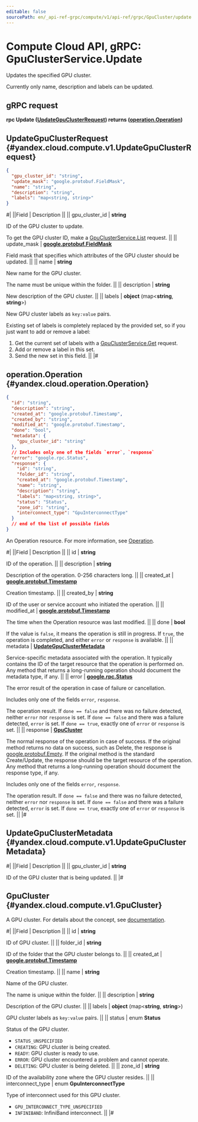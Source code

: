```yaml
---
editable: false
sourcePath: en/_api-ref-grpc/compute/v1/api-ref/grpc/GpuCluster/update.md
---
```


# Compute Cloud API, gRPC: GpuClusterService.Update

Updates the specified GPU cluster.

Currently only name, description and labels can be updated.

## gRPC request

**rpc Update ([UpdateGpuClusterRequest](#yandex.cloud.compute.v1.UpdateGpuClusterRequest)) returns ([operation.Operation](#yandex.cloud.operation.Operation))**

## UpdateGpuClusterRequest {#yandex.cloud.compute.v1.UpdateGpuClusterRequest}

```json
{
  "gpu_cluster_id": "string",
  "update_mask": "google.protobuf.FieldMask",
  "name": "string",
  "description": "string",
  "labels": "map<string, string>"
}
```

#|
||Field | Description ||
|| gpu_cluster_id | **string**

ID of the GPU cluster to update.

To get the GPU cluster ID, make a [GpuClusterService.List](/docs/compute/api-ref/grpc/GpuCluster/list#List) request. ||
|| update_mask | **[google.protobuf.FieldMask](https://developers.google.com/protocol-buffers/docs/reference/csharp/class/google/protobuf/well-known-types/field-mask)**

Field mask that specifies which attributes of the GPU cluster should be updated. ||
|| name | **string**

New name for the GPU cluster.

The name must be unique within the folder. ||
|| description | **string**

New description of the GPU cluster. ||
|| labels | **object** (map<**string**, **string**>)

New GPU cluster labels as `key:value` pairs.

Existing set of labels is completely replaced by the provided set, so if you just want
to add or remove a label:
1. Get the current set of labels with a [GpuClusterService.Get](/docs/compute/api-ref/grpc/GpuCluster/get#Get) request.
2. Add or remove a label in this set.
3. Send the new set in this field. ||
|#

## operation.Operation {#yandex.cloud.operation.Operation}

```json
{
  "id": "string",
  "description": "string",
  "created_at": "google.protobuf.Timestamp",
  "created_by": "string",
  "modified_at": "google.protobuf.Timestamp",
  "done": "bool",
  "metadata": {
    "gpu_cluster_id": "string"
  },
  // Includes only one of the fields `error`, `response`
  "error": "google.rpc.Status",
  "response": {
    "id": "string",
    "folder_id": "string",
    "created_at": "google.protobuf.Timestamp",
    "name": "string",
    "description": "string",
    "labels": "map<string, string>",
    "status": "Status",
    "zone_id": "string",
    "interconnect_type": "GpuInterconnectType"
  }
  // end of the list of possible fields
}
```

An Operation resource. For more information, see [Operation](/docs/api-design-guide/concepts/operation).

#|
||Field | Description ||
|| id | **string**

ID of the operation. ||
|| description | **string**

Description of the operation. 0-256 characters long. ||
|| created_at | **[google.protobuf.Timestamp](https://developers.google.com/protocol-buffers/docs/reference/google.protobuf#timestamp)**

Creation timestamp. ||
|| created_by | **string**

ID of the user or service account who initiated the operation. ||
|| modified_at | **[google.protobuf.Timestamp](https://developers.google.com/protocol-buffers/docs/reference/google.protobuf#timestamp)**

The time when the Operation resource was last modified. ||
|| done | **bool**

If the value is `false`, it means the operation is still in progress.
If `true`, the operation is completed, and either `error` or `response` is available. ||
|| metadata | **[UpdateGpuClusterMetadata](#yandex.cloud.compute.v1.UpdateGpuClusterMetadata)**

Service-specific metadata associated with the operation.
It typically contains the ID of the target resource that the operation is performed on.
Any method that returns a long-running operation should document the metadata type, if any. ||
|| error | **[google.rpc.Status](https://cloud.google.com/tasks/docs/reference/rpc/google.rpc#status)**

The error result of the operation in case of failure or cancellation.

Includes only one of the fields `error`, `response`.

The operation result.
If `done == false` and there was no failure detected, neither `error` nor `response` is set.
If `done == false` and there was a failure detected, `error` is set.
If `done == true`, exactly one of `error` or `response` is set. ||
|| response | **[GpuCluster](#yandex.cloud.compute.v1.GpuCluster)**

The normal response of the operation in case of success.
If the original method returns no data on success, such as Delete,
the response is [google.protobuf.Empty](https://developers.google.com/protocol-buffers/docs/reference/google.protobuf#google.protobuf.Empty).
If the original method is the standard Create/Update,
the response should be the target resource of the operation.
Any method that returns a long-running operation should document the response type, if any.

Includes only one of the fields `error`, `response`.

The operation result.
If `done == false` and there was no failure detected, neither `error` nor `response` is set.
If `done == false` and there was a failure detected, `error` is set.
If `done == true`, exactly one of `error` or `response` is set. ||
|#

## UpdateGpuClusterMetadata {#yandex.cloud.compute.v1.UpdateGpuClusterMetadata}

#|
||Field | Description ||
|| gpu_cluster_id | **string**

ID of the GPU cluster that is being updated. ||
|#

## GpuCluster {#yandex.cloud.compute.v1.GpuCluster}

A GPU cluster. For details about the concept, see [documentation](/docs/compute/concepts/gpus#gpu-clusters).

#|
||Field | Description ||
|| id | **string**

ID of GPU cluster. ||
|| folder_id | **string**

ID of the folder that the GPU cluster belongs to. ||
|| created_at | **[google.protobuf.Timestamp](https://developers.google.com/protocol-buffers/docs/reference/google.protobuf#timestamp)**

Creation timestamp. ||
|| name | **string**

Name of the GPU cluster.

The name is unique within the folder. ||
|| description | **string**

Description of the GPU cluster. ||
|| labels | **object** (map<**string**, **string**>)

GPU cluster labels as `key:value` pairs. ||
|| status | enum **Status**

Status of the GPU cluster.

- `STATUS_UNSPECIFIED`
- `CREATING`: GPU cluster is being created.
- `READY`: GPU cluster is ready to use.
- `ERROR`: GPU cluster encountered a problem and cannot operate.
- `DELETING`: GPU cluster is being deleted. ||
|| zone_id | **string**

ID of the availability zone where the GPU cluster resides. ||
|| interconnect_type | enum **GpuInterconnectType**

Type of interconnect used for this GPU cluster.

- `GPU_INTERCONNECT_TYPE_UNSPECIFIED`
- `INFINIBAND`: InfiniBand interconnect. ||
|#
